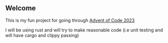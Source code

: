 ## Welcome

This is my fun project for going through
[Advent of Code 2023](https://adventofcode.com/2023)

I will be using rust and will try to make reasonable code (i.e
unit testing and will have cargo and clippy passing)
